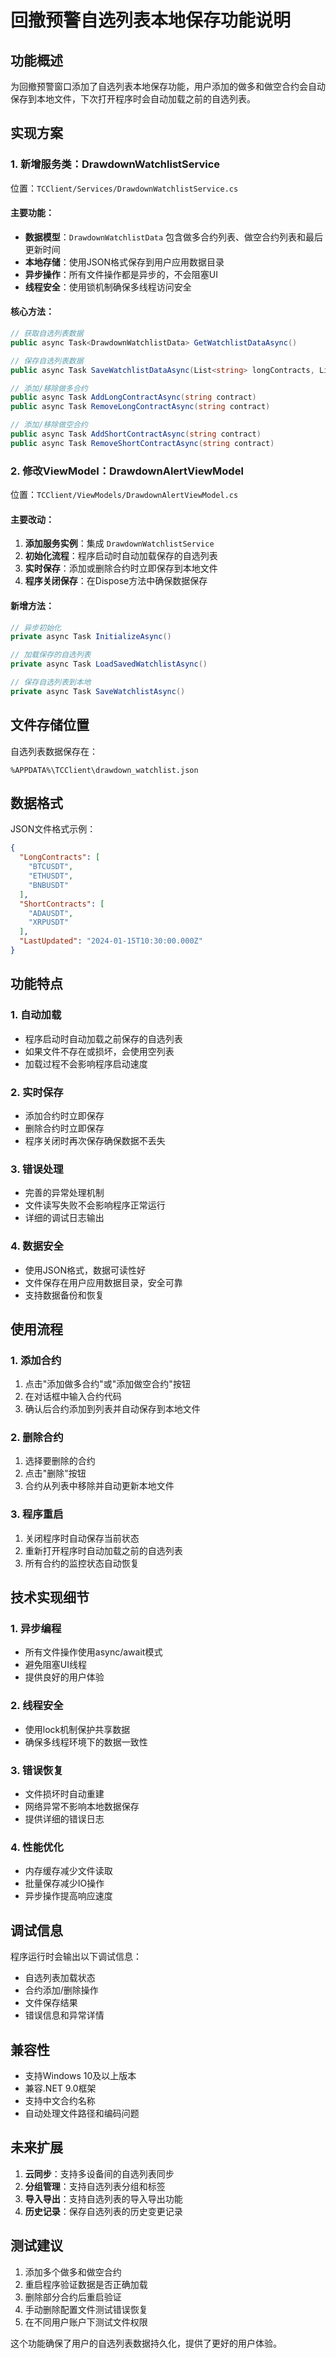 # 回撤预警自选列表本地保存功能说明

## 功能概述
为回撤预警窗口添加了自选列表本地保存功能，用户添加的做多和做空合约会自动保存到本地文件，下次打开程序时会自动加载之前的自选列表。

## 实现方案

### 1. 新增服务类：DrawdownWatchlistService
位置：`TCClient/Services/DrawdownWatchlistService.cs`

#### 主要功能：
- **数据模型**：`DrawdownWatchlistData` 包含做多合约列表、做空合约列表和最后更新时间
- **本地存储**：使用JSON格式保存到用户应用数据目录
- **异步操作**：所有文件操作都是异步的，不会阻塞UI
- **线程安全**：使用锁机制确保多线程访问安全

#### 核心方法：
```csharp
// 获取自选列表数据
public async Task<DrawdownWatchlistData> GetWatchlistDataAsync()

// 保存自选列表数据
public async Task SaveWatchlistDataAsync(List<string> longContracts, List<string> shortContracts)

// 添加/移除做多合约
public async Task AddLongContractAsync(string contract)
public async Task RemoveLongContractAsync(string contract)

// 添加/移除做空合约
public async Task AddShortContractAsync(string contract)
public async Task RemoveShortContractAsync(string contract)
```

### 2. 修改ViewModel：DrawdownAlertViewModel
位置：`TCClient/ViewModels/DrawdownAlertViewModel.cs`

#### 主要改动：
1. **添加服务实例**：集成 `DrawdownWatchlistService`
2. **初始化流程**：程序启动时自动加载保存的自选列表
3. **实时保存**：添加或删除合约时立即保存到本地文件
4. **程序关闭保存**：在Dispose方法中确保数据保存

#### 新增方法：
```csharp
// 异步初始化
private async Task InitializeAsync()

// 加载保存的自选列表
private async Task LoadSavedWatchlistAsync()

// 保存自选列表到本地
private async Task SaveWatchlistAsync()
```

## 文件存储位置
自选列表数据保存在：
```
%APPDATA%\TCClient\drawdown_watchlist.json
```

## 数据格式
JSON文件格式示例：
```json
{
  "LongContracts": [
    "BTCUSDT",
    "ETHUSDT",
    "BNBUSDT"
  ],
  "ShortContracts": [
    "ADAUSDT",
    "XRPUSDT"
  ],
  "LastUpdated": "2024-01-15T10:30:00.000Z"
}
```

## 功能特点

### 1. 自动加载
- 程序启动时自动加载之前保存的自选列表
- 如果文件不存在或损坏，会使用空列表
- 加载过程不会影响程序启动速度

### 2. 实时保存
- 添加合约时立即保存
- 删除合约时立即保存
- 程序关闭时再次保存确保数据不丢失

### 3. 错误处理
- 完善的异常处理机制
- 文件读写失败不会影响程序正常运行
- 详细的调试日志输出

### 4. 数据安全
- 使用JSON格式，数据可读性好
- 文件保存在用户应用数据目录，安全可靠
- 支持数据备份和恢复

## 使用流程

### 1. 添加合约
1. 点击"添加做多合约"或"添加做空合约"按钮
2. 在对话框中输入合约代码
3. 确认后合约添加到列表并自动保存到本地文件

### 2. 删除合约
1. 选择要删除的合约
2. 点击"删除"按钮
3. 合约从列表中移除并自动更新本地文件

### 3. 程序重启
1. 关闭程序时自动保存当前状态
2. 重新打开程序时自动加载之前的自选列表
3. 所有合约的监控状态自动恢复

## 技术实现细节

### 1. 异步编程
- 所有文件操作使用async/await模式
- 避免阻塞UI线程
- 提供良好的用户体验

### 2. 线程安全
- 使用lock机制保护共享数据
- 确保多线程环境下的数据一致性

### 3. 错误恢复
- 文件损坏时自动重建
- 网络异常不影响本地数据保存
- 提供详细的错误日志

### 4. 性能优化
- 内存缓存减少文件读取
- 批量保存减少IO操作
- 异步操作提高响应速度

## 调试信息
程序运行时会输出以下调试信息：
- 自选列表加载状态
- 合约添加/删除操作
- 文件保存结果
- 错误信息和异常详情

## 兼容性
- 支持Windows 10及以上版本
- 兼容.NET 9.0框架
- 支持中文合约名称
- 自动处理文件路径和编码问题

## 未来扩展
1. **云同步**：支持多设备间的自选列表同步
2. **分组管理**：支持自选列表分组和标签
3. **导入导出**：支持自选列表的导入导出功能
4. **历史记录**：保存自选列表的历史变更记录

## 测试建议
1. 添加多个做多和做空合约
2. 重启程序验证数据是否正确加载
3. 删除部分合约后重启验证
4. 手动删除配置文件测试错误恢复
5. 在不同用户账户下测试文件权限

这个功能确保了用户的自选列表数据持久化，提供了更好的用户体验。 